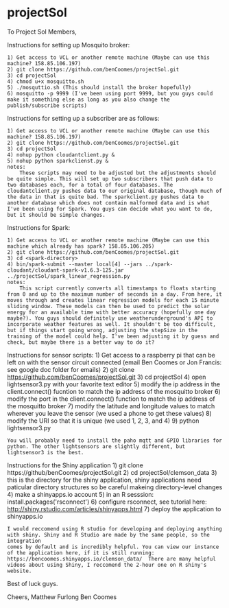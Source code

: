 # projectSol

To Project Sol Members,

Instructions for setting up Mosquito broker:

	1) Get access to VCL or another remote machine (Maybe can use this machine? 158.85.106.197)
	2) git clone https://github.com/benCoomes/projectSol.git
	3) cd projectSol
	4) chmod u+x mosquitto.sh
	5) ./mosquttio.sh (This should install the broker hopefully)
	6) mosquitto -p 9999 (I've been using port 9999, but you guys could make it something else as long as you also change the publish/subscribe scripts)

Instructions for setting up a subscriber are as follows:

	1) Get access to VCL or another remote machine (Maybe can use this machine? 158.85.106.197)
	2) git clone https://github.com/benCoomes/projectSol.git
	3) cd projectSol
	4) nohup python cloudantclient.py &
	5) nohup python sparkclienst.py &
	notes:
		These scripts may need to be adjusted but the adjustments should be quite simple. This will set up two subscribers that push data to two databases each, for a total of four databases. The cloudantclient.py pushes data to our original database, though much of the data in that is quite bad. The sparkclient.py pushes data to another database which does not contain malformed data and is what I've been using for Spark. You guys can decide what you want to do, but it should be simple changes.

Instructions for Spark:

	1) Get access to VCL or another remote machine (Maybe can use this machine which already has spark? 158.85.106.205)
	2) git clone https://github.com/benCoomes/projectSol.git
	3) cd <spark-directory>
	4) bin/spark-submit --master local[4] --jars ../spark-cloudant/cloudant-spark-v1.6.3-125.jar ../projectSol/spark_linear_regression.py 
	notes:
		This script currently converts all timestamps to floats starting from 0 and up to the maximum number of seconds in a day. From here, it moves through and creates linear regression models for each 15 minute sliding window. These models can then be used to predict the solar energy for an available time with better accuracy (hopefully one day maybe?). You guys should definitely use weatherunderground's API to incorporate weather features as well. It shouldn't be too difficult, but if things start going wrong, adjusting the stepSize in the training of the model could help. I've been adjusting it by guess and check, but maybe there is a better way to do it?

Instructions for sensor scripts: 
	1) Get access to a raspberry pi that can be left on with the sensor circuit connected (email Ben Coomes or Jon Francis: see google doc folder for emails)
	2) git clone https://github.com/benCoomes/projectSol.git
	3) cd projectSol
	4) open lightsensor3.py with your favorite text editor
	5) modify the ip address in the client.connect() fucntion to match the ip address of the mosquitto broker
	6) modify the port in the client.connect() function to match the ip address of the mosquitto broker
	7) modify the latitude and longitude values to match wherever you leave the sensor (we used a phone to get these values)
	8) modify the URI so that it is unique (we used 1, 2, 3, and 4)
	9) python lightsensor3.py

	You will probably need to install the paho mqtt and GPIO libraries for python. The other lightsensors are slightly different, but lightsensor3 is the best. 


Instructions for the Shiny application
	1) git clone https://github/benCoomes/projectSol.git
	2) cd projectSol/clemson_data
	3) this is the directory for the shiny application, shiny applications need paticular directory structures so be careful makeing directory-level changes
	4) make a shinyapps.io account
	5) in an R sesssion: install.packages('rsconnect')
	6) configure rsconnect, see tutorial here: http://shiny.rstudio.com/articles/shinyapps.html
	7) deploy the application to shinyapps.io

	I would reccomend using R studio for developing and deploying anything with shiny. Shiny and R Studio are made by the same people, so the integration
	comes by default and is incredibly helpful. You can view our instance of the application here, if it is still running: 
	https://bencoomes.shinyapps.io/clemson_data/  There are many helpful videos about using Shiny, I reccomend the 2-hour one on R shiny's website. 


Best of luck guys.

Cheers,
Matthew Furlong
Ben Coomes
